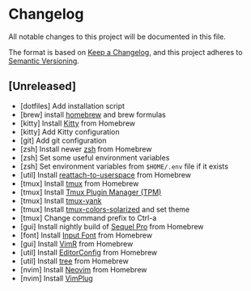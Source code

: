 # Changelog
All notable changes to this project will be documented in this file.

The format is based on [Keep a Changelog](https://keepachangelog.com/en/1.0.0/),
and this project adheres to [Semantic Versioning](https://semver.org/spec/v2.0.0.html).

## [Unreleased]
- [dotfiles] Add installation script
- [brew] install [homebrew](https://brew.sh) and brew formulas
- [kitty] Install [Kitty](https://sw.kovidgoyal.net/kitty/) from Homebrew
- [kitty] Add Kitty configuration
- [git] Add git configuration
- [zsh] Install newer [zsh](https://www.zsh.org) from Homebrew
- [zsh] Set some useful environment variables
- [zsh] Set environment variables from `$HOME/.env` file if it exists
- [util] Install [reattach-to-userspace](https://github.com/ChrisJohnsen/tmux-MacOSX-pasteboard) from Homebrew
- [tmux] Install [tmux](https://github.com/tmux/tmux/wiki) from Homebrew
- [tmux] Install [Tmux Plugin Manager (TPM)](https://github.com/tmux-plugins/tpm)
- [tmux] Install [tmux-yank](https://github.com/tmux-plugins/tmux-yank)
- [tmux] Install [tmux-colors-solarized](https://github.com/seebi/tmux-colors-solarized) and set theme
- [tmux] Change command prefix to Ctrl-a
- [gui] Install nightly build of [Sequel Pro](https://formulae.brew.sh/cask/sequel-pro) from Homebrew
- [font] Install [Input Font](https://input.fontbureau.com) from Homebrew
- [gui] Install [VimR](http://vimr.org/) from Homebrew
- [util] Install [EditorConfig](https://editorconfig.org/) from Homebrew
- [util] Install [tree](http://mama.indstate.edu/users/ice/tree/) from Homebrew
- [nvim] Install [Neovim](https://neovim.io) from Homebrew
- [nvim] Install [VimPlug](https://www.github.com/junegunn/vim-plug)
